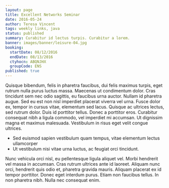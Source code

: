 ```yaml
---
layout: page
title: Excellent Networks Seminar
date: 2016-05-24
author: Teresa Vincent
tags: weekly links, java
status: published
summary: Curabitur id lectus turpis. Curabitur a lorem.
banner: images/banner/leisure-04.jpg
booking:
  startDate: 08/12/2016
  endDate: 08/13/2016
  ctyhocn: ABQNJHX
  groupCode: ENS
published: true
---
```

Quisque bibendum, felis in pharetra faucibus, dui felis maximus turpis, eget rutrum nulla purus luctus massa. Maecenas ut condimentum dolor. Cras tincidunt sem nec odio sagittis, eu faucibus urna auctor. Nullam id pharetra augue. Sed eu est non nisl imperdiet placerat viverra vel urna. Fusce dolor ex, tempor in cursus vitae, elementum sed lacus. Quisque ac ultrices lectus, sed rutrum dolor. Duis id porttitor tellus. Donec a porttitor eros. Curabitur consequat nibh a ligula commodo, vel imperdiet mi accumsan. Ut dignissim magna et maximus malesuada. Vestibulum in risus eget velit congue ultrices.

* Sed euismod sapien vestibulum quam tempus, vitae elementum lectus ullamcorper
* Ut vestibulum nisi vitae urna luctus, ac feugiat orci tincidunt.

Nunc vehicula orci nisl, eu pellentesque ligula aliquet vel. Morbi hendrerit vel massa in accumsan. Cras rutrum ultrices ante id laoreet. Aliquam nunc orci, hendrerit quis odio et, pharetra gravida mauris. Aliquam placerat ex id tempor porttitor. Donec eget interdum purus. Etiam non faucibus tellus. In non pharetra nibh. Nulla nec consequat enim.
